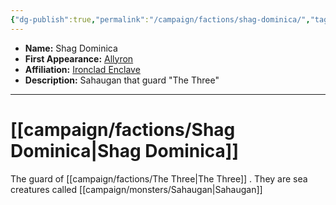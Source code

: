 ```yaml
---
{"dg-publish":true,"permalink":"/campaign/factions/shag-dominica/","tags":["faction"],"noteIcon":"","created":"2025-10-26T08:30:00.442-07:00","updated":"2025-10-27T16:33:53.380-07:00"}
---
```



<p><span><ul>
<li dir="auto"><strong>Name:</strong> Shag Dominica</li>
<li dir="auto"><strong>First Appearance:</strong> <a data-tooltip-position="top" aria-label="campaign/locations/Allyron.md" data-href="campaign/locations/Allyron.md" href="campaign/locations/Allyron.md" class="internal-link" target="_blank" rel="noopener nofollow">Allyron</a></li>
<li dir="auto"><strong>Affiliation:</strong> <a data-tooltip-position="top" aria-label="campaign/factions/Ironclad Enclave.md" data-href="campaign/factions/Ironclad Enclave.md" href="campaign/factions/Ironclad Enclave.md" class="internal-link" target="_blank" rel="noopener nofollow">Ironclad Enclave</a></li>
<li dir="auto"><strong>Description:</strong> Sahaugan that guard "The Three"</li>
</ul></span></p>

---

# [[campaign/factions/Shag Dominica\|Shag Dominica]]
The guard of [[campaign/factions/The Three\|The Three]] . They are sea creatures called [[campaign/monsters/Sahaugan\|Sahaugan]] 